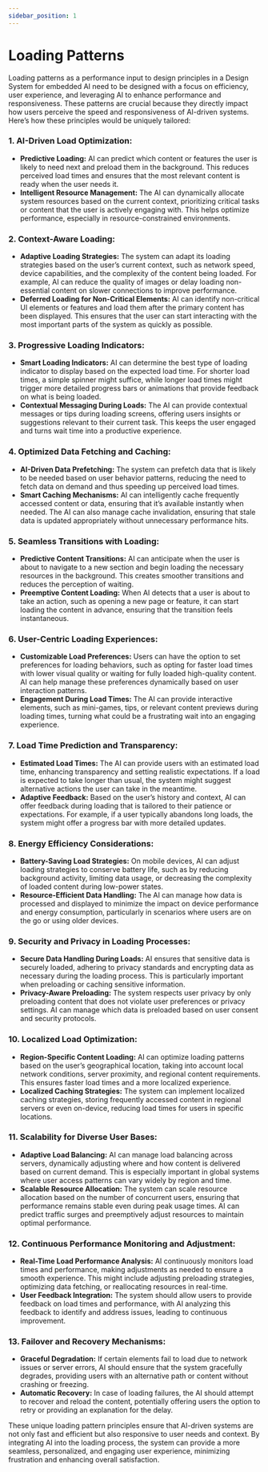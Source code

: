 ```yaml
---
sidebar_position: 1
---
```


# Loading Patterns

Loading patterns as a performance input to design principles in a Design System for embedded AI need to be designed with a focus on efficiency, user experience, and leveraging AI to enhance performance and responsiveness. These patterns are crucial because they directly impact how users perceive the speed and responsiveness of AI-driven systems. Here’s how these principles would be uniquely tailored:

### 1. **AI-Driven Load Optimization:**
   - **Predictive Loading:** AI can predict which content or features the user is likely to need next and preload them in the background. This reduces perceived load times and ensures that the most relevant content is ready when the user needs it.
   - **Intelligent Resource Management:** The AI can dynamically allocate system resources based on the current context, prioritizing critical tasks or content that the user is actively engaging with. This helps optimize performance, especially in resource-constrained environments.

### 2. **Context-Aware Loading:**
   - **Adaptive Loading Strategies:** The system can adapt its loading strategies based on the user’s current context, such as network speed, device capabilities, and the complexity of the content being loaded. For example, AI can reduce the quality of images or delay loading non-essential content on slower connections to improve performance.
   - **Deferred Loading for Non-Critical Elements:** AI can identify non-critical UI elements or features and load them after the primary content has been displayed. This ensures that the user can start interacting with the most important parts of the system as quickly as possible.

### 3. **Progressive Loading Indicators:**
   - **Smart Loading Indicators:** AI can determine the best type of loading indicator to display based on the expected load time. For shorter load times, a simple spinner might suffice, while longer load times might trigger more detailed progress bars or animations that provide feedback on what is being loaded.
   - **Contextual Messaging During Loads:** The AI can provide contextual messages or tips during loading screens, offering users insights or suggestions relevant to their current task. This keeps the user engaged and turns wait time into a productive experience.

### 4. **Optimized Data Fetching and Caching:**
   - **AI-Driven Data Prefetching:** The system can prefetch data that is likely to be needed based on user behavior patterns, reducing the need to fetch data on demand and thus speeding up perceived load times.
   - **Smart Caching Mechanisms:** AI can intelligently cache frequently accessed content or data, ensuring that it’s available instantly when needed. The AI can also manage cache invalidation, ensuring that stale data is updated appropriately without unnecessary performance hits.

### 5. **Seamless Transitions with Loading:**
   - **Predictive Content Transitions:** AI can anticipate when the user is about to navigate to a new section and begin loading the necessary resources in the background. This creates smoother transitions and reduces the perception of waiting.
   - **Preemptive Content Loading:** When AI detects that a user is about to take an action, such as opening a new page or feature, it can start loading the content in advance, ensuring that the transition feels instantaneous.

### 6. **User-Centric Loading Experiences:**
   - **Customizable Load Preferences:** Users can have the option to set preferences for loading behaviors, such as opting for faster load times with lower visual quality or waiting for fully loaded high-quality content. AI can help manage these preferences dynamically based on user interaction patterns.
   - **Engagement During Load Times:** The AI can provide interactive elements, such as mini-games, tips, or relevant content previews during loading times, turning what could be a frustrating wait into an engaging experience.

### 7. **Load Time Prediction and Transparency:**
   - **Estimated Load Times:** The AI can provide users with an estimated load time, enhancing transparency and setting realistic expectations. If a load is expected to take longer than usual, the system might suggest alternative actions the user can take in the meantime.
   - **Adaptive Feedback:** Based on the user’s history and context, AI can offer feedback during loading that is tailored to their patience or expectations. For example, if a user typically abandons long loads, the system might offer a progress bar with more detailed updates.

### 8. **Energy Efficiency Considerations:**
   - **Battery-Saving Load Strategies:** On mobile devices, AI can adjust loading strategies to conserve battery life, such as by reducing background activity, limiting data usage, or decreasing the complexity of loaded content during low-power states.
   - **Resource-Efficient Data Handling:** The AI can manage how data is processed and displayed to minimize the impact on device performance and energy consumption, particularly in scenarios where users are on the go or using older devices.

### 9. **Security and Privacy in Loading Processes:**
   - **Secure Data Handling During Loads:** AI ensures that sensitive data is securely loaded, adhering to privacy standards and encrypting data as necessary during the loading process. This is particularly important when preloading or caching sensitive information.
   - **Privacy-Aware Preloading:** The system respects user privacy by only preloading content that does not violate user preferences or privacy settings. AI can manage which data is preloaded based on user consent and security protocols.

### 10. **Localized Load Optimization:**
   - **Region-Specific Content Loading:** AI can optimize loading patterns based on the user’s geographical location, taking into account local network conditions, server proximity, and regional content requirements. This ensures faster load times and a more localized experience.
   - **Localized Caching Strategies:** The system can implement localized caching strategies, storing frequently accessed content in regional servers or even on-device, reducing load times for users in specific locations.

### 11. **Scalability for Diverse User Bases:**
   - **Adaptive Load Balancing:** AI can manage load balancing across servers, dynamically adjusting where and how content is delivered based on current demand. This is especially important in global systems where user access patterns can vary widely by region and time.
   - **Scalable Resource Allocation:** The system can scale resource allocation based on the number of concurrent users, ensuring that performance remains stable even during peak usage times. AI can predict traffic surges and preemptively adjust resources to maintain optimal performance.

### 12. **Continuous Performance Monitoring and Adjustment:**
   - **Real-Time Load Performance Analysis:** AI continuously monitors load times and performance, making adjustments as needed to ensure a smooth experience. This might include adjusting preloading strategies, optimizing data fetching, or reallocating resources in real-time.
   - **User Feedback Integration:** The system should allow users to provide feedback on load times and performance, with AI analyzing this feedback to identify and address issues, leading to continuous improvement.

### 13. **Failover and Recovery Mechanisms:**
   - **Graceful Degradation:** If certain elements fail to load due to network issues or server errors, AI should ensure that the system gracefully degrades, providing users with an alternative path or content without crashing or freezing.
   - **Automatic Recovery:** In case of loading failures, the AI should attempt to recover and reload the content, potentially offering users the option to retry or providing an explanation for the delay.

These unique loading pattern principles ensure that AI-driven systems are not only fast and efficient but also responsive to user needs and context. By integrating AI into the loading process, the system can provide a more seamless, personalized, and engaging user experience, minimizing frustration and enhancing overall satisfaction.